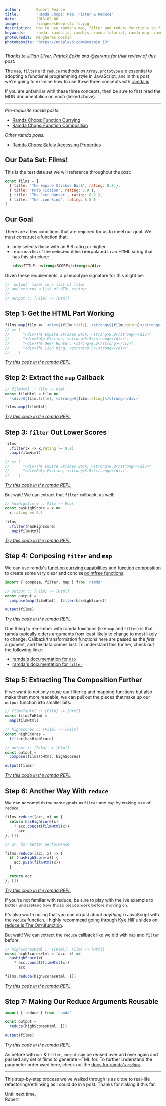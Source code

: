 ```yaml
---
author:       Robert Pearce
title:        "Ramda Chops: Map, Filter & Reduce"
date:         2018-02-08
image:        /images/sheep-cliffs.jpg
description:  How to use ramda's map, filter and reduce functions to filter and transform a list of popular films.
keywords:     ramda, ramda.js, ramdajs, ramda tutorial, ramda map, ramda filter, ramda reduce, ramda fp
photoCredit:  Mingheras Cosmin
photoWebsite: "https://unsplash.com/@cosmin_13"
---
```


_Thanks to [Jillian Silver](https://github.com/jsilve), [Patrick
Eakin](https://patrickweakin.com) and [@zerkms](https://twitter.com/zerkms) for
their review of this post._

The [`map`](https://developer.mozilla.org/en-US/docs/Web/JavaScript/Reference/Global_Objects/Array/map),
[`filter`](https://developer.mozilla.org/en-US/docs/Web/JavaScript/Reference/Global_Objects/Array/filter)
and [`reduce`](https://developer.mozilla.org/en-US/docs/Web/JavaScript/Reference/Global_Objects/Array/Reduce)
methods on `Array.prototype` are essential to adopting a functional programming
style in JavaScript, and in this post we're going to examine how to use these
three concepts with [ramda.js](http://ramdajs.com/).

If you are unfamiliar with these three concepts, then be sure to first read the
MDN documentation on each (linked above).

* * *

_Pre-requisite ramda posts:_

* [Ramda Chops: Function Currying](/blog/ramda-chops-function-currying.html)
* [Ramda Chops: Function Composition](/blog/ramda-chops-function-composition.html)

_Other ramda posts:_

* [Ramda Chops: Safely Accessing Properties](/blog/ramda-chops-safely-accessing-properties.html)

## Our Data Set: Films!
This is the test data set we will reference throughout the post:

```js
const films = [
  { title: 'The Empire Strikes Back', rating: 8.8 },
  { title: 'Pulp Fiction', rating: 8.9 },
  { title: 'The Deer Hunter', rating: 8.2 },
  { title: 'The Lion King', rating: 8.5 }
]
```

## Our Goal
There are a few conditions that are required for us to meet our goal. We must
construct a function that:
* only selects those with an 8.8 rating or higher
* returns a list of the selected titles interpolated in an HTML string that
  has this structure:
  ```html
  <div>TITLE: <strong>SCORE</strong></div>
  ```

Given these requirements, a pseudotype signature for this might be:

```js
// `output` takes in a list of films
// and returns a list of HTML strings
//
// output :: [Film] -> [Html]
```

## Step 1: Get the HTML Part Working
```js
films.map(film => `<div>${film.title}, <strong>${film.rating}</strong></div>`)
// => [
//      "<div>The Empire Strikes Back, <strong>8.8</strong></div>",
//      "<div>Pulp Fiction, <strong>8.9</strong></div>",
//      "<div>The Deer Hunter, <strong>8.2</strong></div>",
//      "<div>The Lion King, <strong>8.5</strong></div>"
//    ]
```
_[Try this code in the ramda REPL](https://goo.gl/mQmFBm)_

## Step 2: Extract the `map` Callback
```js
// filmHtml :: Film -> Html
const filmHtml = film =>
  `<div>${film.title}, <strong>${film.rating}</strong></div>`

films.map(filmHtml)
```
_[Try this code in the ramda REPL](https://goo.gl/C4a1kZ)_

## Step 3: `filter` Out Lower Scores
```js
films
  .filter(x => x.rating >= 8.8)
  .map(filmHtml)

// => [
//      "<div>The Empire Strikes Back, <strong>8.8</strong></div>",
//      "<div>Pulp Fiction, <strong>8.9</strong></div>",
//    ]
```
_[Try this code in the ramda REPL](https://goo.gl/yTxfKQ)_

But wait! We can extract that `filter` callback, as well:

```js
// hasHighScore :: Film -> Bool
const hasHighScore = x =>
  x.rating >= 8.8

films
  .filter(hasHighScore)
  .map(filmHtml)
```
_[Try this code in the ramda REPL](https://goo.gl/qG4kZ7)_

## Step 4: Composing `filter` and `map`
We can use ramda's [function currying
capabilities](/blog/ramda-chops-function-currying.html) and [function
composition](/blog/ramda-chops-function-composition.html) to create some very
clear and concise [pointfree functions](https://wiki.haskell.org/Pointfree).

```js
import { compose, filter, map } from 'ramda'

// output :: [Film] -> [Html]
const output =
  compose(map(filmHtml), filter(hasHighScore))

output(films)
```
_[Try this code in the ramda REPL](https://goo.gl/7VMNTV)_

One thing to remember with ramda functions (like `map` and `filter`) is that
ramda typically orders arguments from least likely to change to most likely to
change. Callback/transformation functions here are passed as the _first_
argument, and the data comes last. To understand this further, check out the
following links:

* [ramda's documentation for `map`](http://ramdajs.com/docs/#map)
* [ramda's documentation for `filter`](http://ramdajs.com/docs/#filter)

## Step 5: Extracting The Composition Further
If we want to not only reuse our filtering and mapping functions but also make
them more readable, we can pull out the pieces that make up our `output`
function into smaller bits:

```js
// filmsToHtml :: [Film] -> [Html]
const filmsToHtml =
  map(filmHtml)

// highScores :: [Film] -> [Film]
const highScores =
  filter(hasHighScore)

// output :: [Film] -> [Html]
const output =
  compose(filmsToHtml, highScores)

output(films)
```
_[Try this code in the ramda REPL](https://goo.gl/dFXCEK)_

## Step 6: Another Way With `reduce`
We can accomplish the same goals as `filter` and `map` by making use of
`reduce`.

```js
films.reduce((acc, x) => {
  return hasHighScore(x)
    ? acc.concat(filmHtml(x))
    : acc
}, [])

// or, for better performance

films.reduce((acc, x) => {
  if (hasHighScore(x)) {
    acc.push(filmHtml(x))
  }

  return acc
}, [])
```
_[Try this code in the ramda REPL](https://goo.gl/b86Kdq)_

If you're not familiar with reduce, be sure to play with the live example to
better understand how those pieces work before moving on.

It's also worth noting that you can do just about _anything_ in JavaScript with
the `reduce` function. I highly recommend going through [Kyle Hill](https://twitter.com/kylehill)'s
slides on [reduce Is The Omnifunction](https://omnifunction.herokuapp.com).

But wait! We can extract the `reduce` callback like we did with `map` and
`filter` before:

```js
// highScoresHtml :: ([Html], Film) -> [Html]
const highScoresHtml = (acc, x) =>
  hasHighScore(x)
    ? acc.concat(filmHtml(x))
    : acc

films.reduce(highScoresHtml, [])
```
_[Try this code in the ramda REPL](https://goo.gl/F6NovJ)_

## Step 7: Making Our Reduce Arguments Reusable
```js
import { reduce } from 'ramda'

const output =
  reduce(highScoresHtml, [])

output(films)
```
_[Try this code in the ramda REPL](https://goo.gl/wjbAFY)_

As before with `map` & `filter`, `output` can be reused over and over again and
passed any set of films to generate HTML for. To further understand the
parameter order used here, check out the [docs for ramda's
`reduce`](http://ramdajs.com/docs/#reduce).

* * *

This step-by-step process we've walked through is as close to real-life
refactoring/rethinking as I could do in a post. Thanks for making it this far.

Until next time,
<br />
Robert

